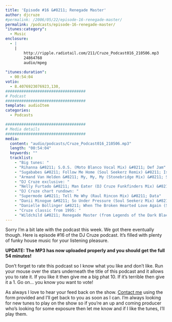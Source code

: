 ```yaml
---
title: 'Episode #16 &#8211; Renegade Master'
author: djcruze
#permalink: /2006/05/22/episode-16-renegade-master/
permalink: /podcasts/episode-16-renegade-master/
"itunes:category":
  - Music
enclosure:
  - |
    |
        http://ripple.radiotail.com/211/Cruze_Podcast016_210506.mp3
        24864768
        audio/mpeg
        
"itunes:duration":
  - 00:54:04
votio:
  - 8.4076923076923,130,
###################################
# Podcast
###################################
template: audioItem
categories:
  - Podcasts

###################################
# Media details
###################################
media:
  content: "audio/podcasts/Cruze_Podcast016_210506.mp3"
  length: "00:54:04"
  keywords: ""
  tracklist:
    - "Big tunes: "
    - "Rihanna &#8211; S.O.S. (Moto Blanco Vocal Mix) &#8211; Def Jam"
    - "Sugababes &#8211; Follow Me Home (Soul Seekerz Remix) &#8211; Island"
    - "Armand Van Helden &#8211; My, My, My (Stonebridge Mix) &#8211; Southern Fried Records"
    - "DJ Cruze exclusive: "
    - "Nelly Furtado &#8211; Man Eater (DJ Cruze Funkfinders Mix) &#8211; CDR"
    - "DJ Cruze chart rundown: "
    - "Supermode &#8211; Tell Me Why (Raul Rincon Mix) &#8211; Data"
    - "Danii Minogue &#8211; So Under Pressure (Soul Seekerz Mix) &#8211; AATW"
    - "Danielle Bollinger &#8211; When The Broken Hearted Love Again (Soul Seekerz Mix) &#8211; EsNtion Records"
    - "Cruze classic from 1995: "
    - "Wildchild &#8211; Renegade Master (from Legends of the Dark Black Part II) &#8211; Hi-Life Recordings"
---
```

Sorry I&#8217;m a bit late with the podcast this week. We got there eventually though. Here is episode #16 of the DJ Cruze podcast. It&#8217;s filled with plenty of funky house music for your listening pleasure.

**UPDATE: The MP3 has now uploaded properly and you should get the full 54 minutes!**

Don&#8217;t forget to rate this podcast so I know what you like and don&#8217;t like. Run your mouse over the stars underneath the title of this podcast and it allows you to rate it. If you like it then give me a big phat 10. If it&#8217;s terrible then give it a 1. Go on&#8230; you know you want to vote!

As always I love to hear your feed back on the show. [Contact me][3] using the form provided and I&#8217;ll get back to you as soon as I can. I&#8217;m always looking for new tunes to play on the show so if you&#8217;re an up and coming producer who&#8217;s looking for some exposure then let me know and if I like the tunes, I&#8217;ll play them.

 [1]: http://ripple.radiotail.com/211/Cruze_Podcast016_210506.mp3
 [2]: http://www.djcruze.co.uk/cms/podcasts/feed/rss2
 [3]: http://www.djcruze.co.uk/cms/contact/